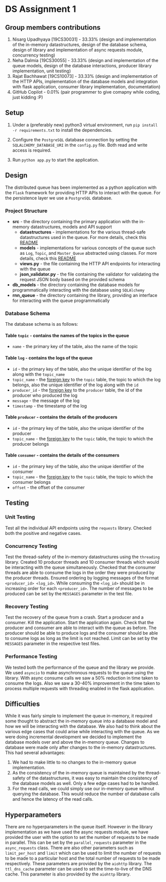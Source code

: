 # DS Assignment 1

## Group members contributions

1. Nisarg Upadhyaya [19CS30031] - 33.33% (design and implementation of the in-memory datastructures, design of the database schema, design of library and implementation of async requests module, concurrency testing)
2. Neha Dalmia [19CS30055] - 33.33% (design and implementation of the queue models, design of the database interactions, producer library implementation, unit testing)
3. Rajat Bachhawat [19CS10073] - 33.33% (design and implementation of the HTTP APIs, implementation of the database models and integration with flask application, consumer library implementation, documentation)
4. GitHub Copilot - 0.01% (pair programmer to give comapny while coding, just kidding :P)

## Setup

1. Under a (preferably new) python3 virtual environment, run `pip install -r requirements.txt` to install the dependencies.

2. Configure the `PostgreSQL` database connection by setting the `SQLALCHEMY_DATABASE_URI` in the `config.py` file. Both read and write access is required.

3. Run `python app.py` to start the application.

## Design

The distributed queue has been implemented as a python application with the `Flask` framework for providing HTTP APIs to interact with the queue. For the persistence layer we use a `PostgreSQL` database. 

### Project Structure
- __src__ - the directory containing the primary application with the in-memory datastructures, models and API support
    - __datastructures__ - implementations for the various thread-safe datastructures used in the queue. For more details, check this [README](src/datastructures/README.md)
    - __models__ - implementations for various concepts of the queue such as `Log`, `Topic`, and `Master_Queue` abstracted using classes. For more details, check this [README](src/models/README.md)
    - __views.py__ - the file containing the HTTP API endpoints for interacting with the queue
    - __json_validator.py__ - the file containing the validator for validating the request JSON body based on the provided schema
- __db_models__ - the directory containing the database models for programmatically interacting with the database using `SQLAlchemy`
- __rnn_queue__ - the directory containing the library, providing an interface for interacting with the queue programmatically

### Database Schema

The database schema is as follows:

#### Table `topic` - contains the names of the topics in the queue
- `name` - the primary key of the table, also the name of the topic

#### Table `log` - contains the logs of the queue
- `id` - the primary key of the table, also the unique identifier of the log along with the `topic_name`
- `topic_name` - the [foreign key](#table-topic---contains-the-names-of-the-topics-in-the-queue) to the `topic` table, the topic to which the log belongs, also the unique identifier of the log along with the `id`
- `producer_id` - the [foreign key](#table-producer---contains-the-details-of-the-producers) to the `producer` table, the id of the producer who produced the log
- `message` - the message of the log
- `timestamp` - the timestamp of the log

#### Table `producer` - contains the details of the producers
- `id` - the primary key of the table, also the unique identifier of the producer
- `topic_name` - the [foreign key](#table-topic---contains-the-names-of-the-topics-in-the-queue) to the `topic` table, the topic to which the producer belongs

#### Table `consumer` - contains the details of the consumers
- `id` - the primary key of the table, also the unique identifier of the consumer
- `topic_name` - the [foreign key](#table-topic---contains-the-names-of-the-topics-in-the-queue) to the `topic` table, the topic to which the consumer belongs
- `offset` - the offset of the consumer 

## Testing

### Unit Testing
Test all the individual API endpoints using the `requests` library. Checked both the positive and negative cases.

### Concurrency Testing
Test the thread-safety of the in-memory datastructures using the `threading` library. Created 10 producer threads and 10 consumer threads which would be interacting with the queue simultaneously. Checked that the consumer threads are able to consume the logs in the order they were produced by the producer threads. Ensured ordering by logging messages of the format `<producer_id> <log_id>`. While consuming the `<log_id>` should be in increasing order for each `<producer_id>`. The number of messages to be produced can be set by the `MESSAGES` parameter in the test file.

### Recovery Testing
Test the recovery of the queue from a crash. Start a producer and a consumer. Kill the application. Start the application again. Check that the producer and consumer are able to interact with the queue as before. The producer should be able to produce logs and the consumer should be able to consume logs as long as the limit is not reached. Limit can be set by the `MESSAGES` parameter in the respective test files.

### Performance Testing
We tested both the performance of the queue and the library we provide. We used `asyncio` to make asynchronous requests to the queue using the library. With async consume calls we saw a 50% reduction in time taken to consume the logs. Also we saw a 30-40% improvement in the time taken to process multiple requests with threading enabled in the flask application.

## Difficulties

While it was fairly simple to implement the queue in-memory, it required some thought to abstract the in-memory queue into a database model and how we will be interacting with the database. We also had to think about the various edge cases that could arise while interacting with the queue. As we were doing incremental development we decided to implement the database models over and above the in-memory queue. Changes to database were made only after changes to the in-memory datastructures. This had several advantages:

1. We had to make little to no changes to the in-memory queue implementation.
2. As the consistency of the in-memory queue is maintained by the thread-safety of the datastructures, it was easy to maintain the consistency of the database models as well. Only a few edge cases had to be handled.
3. For the read calls, we could simply use our in-memory queue without querying the database. This would reduce the number of database calls and hence the latency of the read calls.

## Hyperparameters

There are no hyperparameters in the queue itself. However in the library implementation as we have used the async requests module, we have provided the user with the option to set the number of requests to be made in parallel. This can be set by the `parallel_requests` parameter in the `async_requests` class. There are also other parameters such as `limit_per_host` and `limit` which can be used to limit the number of requests to be made to a particular host and the total number of requests to be made respectively. These parameters are provided by the `aiohttp` library. The `ttl_dns_cache` parameter can be used to set the time-to-live of the DNS cache. This parameter is also provided by the `aiohttp` library.
